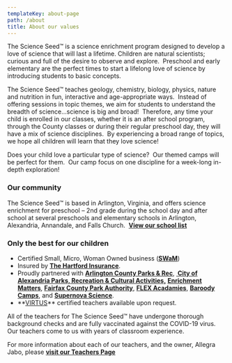 ```yaml
---
templateKey: about-page
path: /about
title: About our values
---
```

The Science Seed™ is a science enrichment program designed to develop a love of science that will last a lifetime. Children are natural scientists; curious and full of the desire to observe and explore.  Preschool and early elementary are the perfect times to start a lifelong love of science by introducing students to basic concepts.

The Science Seed™ teaches geology, chemistry, biology, physics, nature and nutrition in fun, interactive and age-appropriate ways.  Instead of offering sessions in topic themes, we aim for students to understand the breadth of science…science is big and broad!  Therefore, any time your child is enrolled in our classes, whether it is an after school program, through the County classes or during their regular preschool day, they will have a mix of science disciplines.  By experiencing a broad range of topics, we hope all children will learn that they love science!

Does your child love a particular type of science?  Our themed camps will be perfect for them.  Our camp focus on one discipline for a week-long in-depth exploration!

### Our community

The Science Seed™ is based in Arlington, Virginia, and offers science enrichment for preschool – 2nd grade during the school day and after school at several preschools and elementary schools in Arlington, Alexandria, Annandale, and Falls Church.  **[View our school list](/programs-rates "Take A Class")**

### Only the best for our children

* Certified Small, Micro, Woman Owned business (**[SWaM](https://www.sbsd.virginia.gov/certification-division/swam/)**)
* Insured by **[The Hartford Insurance](https://www.thehartford.com/)**.
* Proudly partnered with **[Arlington County Parks & Rec](https://parks.arlingtonva.us/)**, **[ City of Alexandria Parks, Recreation & Cultural Activities,](https://www.alexandriava.gov/Recreation)** **[Enrichment Matters](https://enrichmentmatters.com/)**, **[Fairfax County Park Authority](https://www.fairfaxcounty.gov/parks/)**, **[FLEX Acadamies](https://flexacademies.com/)**, **[Baroody Camps](https://www.baroodycamps.com/home)**, and **[Supernova Science](https://supernovascience.com/)**.
* **[VIRTUS](https://www.virtusonline.org/virtus/index.cfm?)** certified teachers available upon request.

All of the teachers for The Science Seed™ have undergone thorough background checks and are fully vaccinated against the COVID-19 virus.  Our teachers come to us with years of classroom experience.

For more information about each of our teachers, and the owner, Allegra Jabo, please **[visit our Teachers Page](/products/)**